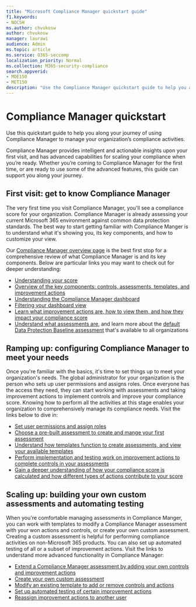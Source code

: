 ```yaml
---
title: "Microsoft Compliance Manager quickstart guide"
f1.keywords:
- NOCSH
ms.author: chvukosw
author: chvukosw
manager: laurawi
audience: Admin
ms.topic: article
ms.service: O365-seccomp
localization_priority: Normal
ms.collection: M365-security-compliance
search.appverid: 
- MOE150
- MET150
description: "Use the Compliance Manager quickstart guide to help you along your journey of understanding, getting set up, and using Compliance Manager."
---
```


# Compliance Manager quickstart

Use this quickstart guide to help you along your journey of using Compliance Manager to manage your organization’s compliance activities.

Compliance Manager provides intelligent and actionable insights upon your first visit, and has advanced capabilities for scaling your compliance when you’re ready. Whether you’re coming to Compliance Manager for the first time, or are ready to use some of the advanced features, this guide can support you along your journey.

## First visit: get to know Compliance Manager

The very first time you visit Compliance Manager, you'll see a compliance score for your organization. Compliance Manager is already assessing your current Microsoft 365 environment against common data protection standards. The best way to start getting familiar with  Compliance Manger is to understand what it's showing you, its key components, and how to customize your view.

Our [Compliance Manager overview page](compliance-manager.md) is the best first stop for a comprehensive review of what Compliance Manager is and its key components. Below are particular links you may want to check out for deeper understanding:

- [Understanding your score](compliance-manager.md#understanding-your-compliance-score)
- [Overview of the key components: controls, assessments, templates, and improvement actions](compliance-manager.md#key-components-controls-assessments-templates-improvement-actions)
- [Understanding the Compliance Manager dashboard](compliance-manager-setup.md#understand-the-compliance-manger-dashboard)
- [Filtering your dashboard view](compliance-manager-setup.md#filtering-your-dashboard-view)
- [Learn what improvement actions are, how to view them, and how they impact your compliance score](compliance-manager-setup.md#improvement-actions-page)
- [Understand what assessments are](compliance-manager.md#assessments), and learn more about the [default Data Protection Baseline assessment](compliance-manager-assessments.md#data-protection-baseline-default-assessment) that's available to all organizations

## Ramping up: configuring Compliance Manager to meet your needs

Once you're familiar with the basics, it's time to set things up to meet your organization's needs. The global administrator for your organization is the person who sets up user permissions and assigns roles. Once everyone has the access they need, they can start working with assessments and taking improvement actions to implement controls and improve your compliance score. Knowing how to perform all the activities at this stage enables your organization to comprehensively manage its compliance needs. Visit the links below to dive in:

- [Set user permissions and assign roles](compliance-manager-setup.md#set-user-permissions-and-assign-roles)
- [Choose a pre-built assessment to create and mange your first assessment](compliance-manager-assessments.md)
- [Understand how templates function to create assessments, and view your available templates](compliance-manager-templates.md)
- [Perform implementation and testing work on improvement actions to complete controls in your assessments](compliance-manager-improvement-actions.md)
- [Gain a deeper understanding of how your compliance score is calculated and how different types of actions contribute to your score](compliance-score-calculation.md)

## Scaling up: building your own custom assessments and automating testing

When you're comfortable managing assessments in Compliance Manger, you can work with templates to modify a Compliance Manager assessment with your won actions and controls, or create your own custom assessment. Creating a custom assessment is helpful for performing compliance activities on non-Microsoft 365 products. You can also set up automated testing of all or a subset of improvement actions. Visit the links to understand more advanced functionality in Compliance Manager:

- [Extend a Compliance Manager assessment by adding your own controls and improvement actions](compliance-manager-assessments.md#extend-a-pre-built-assessment)
- [Create your own custom assessment](compliance-manager-assessments.md#create-your-own-custom-assessment)
- [Modify an existing template to add or remove controls and actions](compliance-manager-templates.md#modify-a-template)
- [Set up automated testing of certain improvement actions](compliance-manager-setup.md#set-up-automated-testing)
- [Reassign improvement actions to another user](compliance-manager-setup.md#manage-user-history)